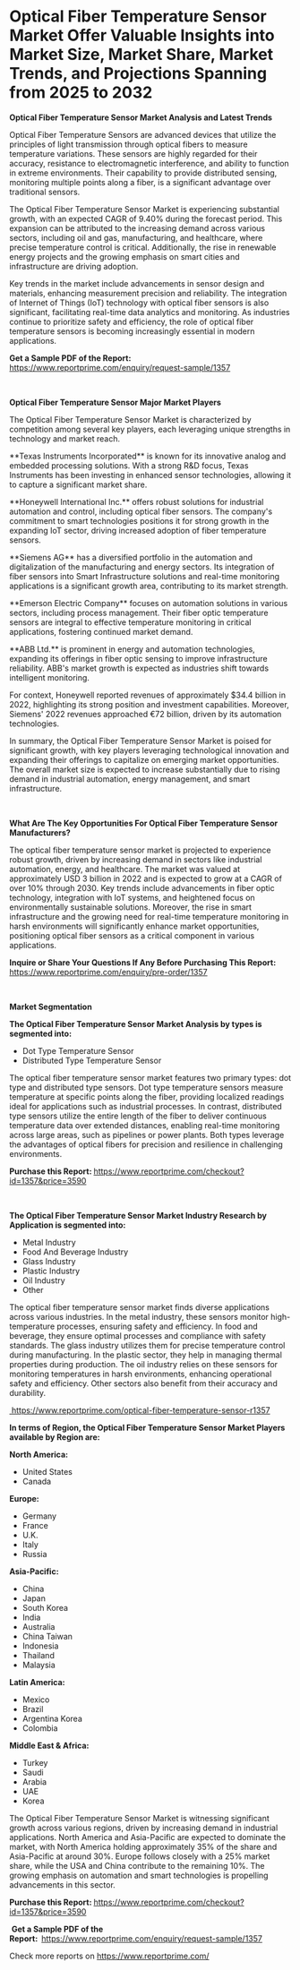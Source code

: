 <p><h1>Optical Fiber Temperature Sensor Market Offer Valuable Insights into Market Size, Market Share, Market Trends, and Projections Spanning from 2025 to 2032</h1></p><p><strong>Optical Fiber Temperature Sensor Market Analysis and Latest Trends</strong></p>
<p><p>Optical Fiber Temperature Sensors are advanced devices that utilize the principles of light transmission through optical fibers to measure temperature variations. These sensors are highly regarded for their accuracy, resistance to electromagnetic interference, and ability to function in extreme environments. Their capability to provide distributed sensing, monitoring multiple points along a fiber, is a significant advantage over traditional sensors.</p><p>The Optical Fiber Temperature Sensor Market is experiencing substantial growth, with an expected CAGR of 9.40% during the forecast period. This expansion can be attributed to the increasing demand across various sectors, including oil and gas, manufacturing, and healthcare, where precise temperature control is critical. Additionally, the rise in renewable energy projects and the growing emphasis on smart cities and infrastructure are driving adoption.</p><p>Key trends in the market include advancements in sensor design and materials, enhancing measurement precision and reliability. The integration of Internet of Things (IoT) technology with optical fiber sensors is also significant, facilitating real-time data analytics and monitoring. As industries continue to prioritize safety and efficiency, the role of optical fiber temperature sensors is becoming increasingly essential in modern applications.</p></p>
<p><strong>Get a Sample PDF of the Report:&nbsp;</strong> <a href="https://www.reportprime.com/enquiry/request-sample/1357?utm_campaign=3548&utm_medium=2&utm_source=Github&utm_content=ia&utm_term=18032025&utm_id=optical-fiber-temperature-sensor">https://www.reportprime.com/enquiry/request-sample/1357</a></p>
<p>&nbsp;</p>
<p><strong>Optical Fiber Temperature Sensor Major Market Players</strong></p>
<p><p>The Optical Fiber Temperature Sensor Market is characterized by competition among several key players, each leveraging unique strengths in technology and market reach.</p><p>**Texas Instruments Incorporated** is known for its innovative analog and embedded processing solutions. With a strong R&D focus, Texas Instruments has been investing in enhanced sensor technologies, allowing it to capture a significant market share.</p><p>**Honeywell International Inc.** offers robust solutions for industrial automation and control, including optical fiber sensors. The company's commitment to smart technologies positions it for strong growth in the expanding IoT sector, driving increased adoption of fiber temperature sensors.</p><p>**Siemens AG** has a diversified portfolio in the automation and digitalization of the manufacturing and energy sectors. Its integration of fiber sensors into Smart Infrastructure solutions and real-time monitoring applications is a significant growth area, contributing to its market strength.</p><p>**Emerson Electric Company** focuses on automation solutions in various sectors, including process management. Their fiber optic temperature sensors are integral to effective temperature monitoring in critical applications, fostering continued market demand.</p><p>**ABB Ltd.** is prominent in energy and automation technologies, expanding its offerings in fiber optic sensing to improve infrastructure reliability. ABB's market growth is expected as industries shift towards intelligent monitoring.</p><p>For context, Honeywell reported revenues of approximately $34.4 billion in 2022, highlighting its strong position and investment capabilities. Moreover, Siemens' 2022 revenues approached €72 billion, driven by its automation technologies.</p><p>In summary, the Optical Fiber Temperature Sensor Market is poised for significant growth, with key players leveraging technological innovation and expanding their offerings to capitalize on emerging market opportunities. The overall market size is expected to increase substantially due to rising demand in industrial automation, energy management, and smart infrastructure.</p></p>
<p>&nbsp;</p>
<p><strong>What Are The Key Opportunities For Optical Fiber Temperature Sensor Manufacturers?</strong></p>
<p><p>The optical fiber temperature sensor market is projected to experience robust growth, driven by increasing demand in sectors like industrial automation, energy, and healthcare. The market was valued at approximately USD 3 billion in 2022 and is expected to grow at a CAGR of over 10% through 2030. Key trends include advancements in fiber optic technology, integration with IoT systems, and heightened focus on environmentally sustainable solutions. Moreover, the rise in smart infrastructure and the growing need for real-time temperature monitoring in harsh environments will significantly enhance market opportunities, positioning optical fiber sensors as a critical component in various applications.</p></p>
<p><strong>Inquire or Share Your Questions If Any Before Purchasing This Report:</strong> <a href="https://www.reportprime.com/enquiry/pre-order/1357?utm_campaign=3548&utm_medium=2&utm_source=Github&utm_content=ia&utm_term=18032025&utm_id=optical-fiber-temperature-sensor">https://www.reportprime.com/enquiry/pre-order/1357</a></p>
<p>&nbsp;</p>
<p><strong>Market Segmentation</strong></p>
<p><strong>The Optical Fiber Temperature Sensor Market Analysis by types is segmented into:</strong></p>
<p><ul><li>Dot Type Temperature Sensor</li><li>Distributed Type Temperature Sensor</li></ul></p>
<p><p>The optical fiber temperature sensor market features two primary types: dot type and distributed type sensors. Dot type temperature sensors measure temperature at specific points along the fiber, providing localized readings ideal for applications such as industrial processes. In contrast, distributed type sensors utilize the entire length of the fiber to deliver continuous temperature data over extended distances, enabling real-time monitoring across large areas, such as pipelines or power plants. Both types leverage the advantages of optical fibers for precision and resilience in challenging environments.</p></p>
<p><strong>Purchase this Report:&nbsp;</strong><a href="https://www.reportprime.com/checkout?id=1357&price=3590&utm_campaign=3548&utm_medium=2&utm_source=Github&utm_content=ia&utm_term=18032025&utm_id=optical-fiber-temperature-sensor">https://www.reportprime.com/checkout?id=1357&price=3590</a></p>
<p>&nbsp;</p>
<p><strong>The Optical Fiber Temperature Sensor Market Industry Research by Application is segmented into:</strong></p>
<p><ul><li>Metal Industry</li><li>Food And Beverage Industry</li><li>Glass Industry</li><li>Plastic Industry</li><li>Oil Industry</li><li>Other</li></ul></p>
<p><p>The optical fiber temperature sensor market finds diverse applications across various industries. In the metal industry, these sensors monitor high-temperature processes, ensuring safety and efficiency. In food and beverage, they ensure optimal processes and compliance with safety standards. The glass industry utilizes them for precise temperature control during manufacturing. In the plastic sector, they help in managing thermal properties during production. The oil industry relies on these sensors for monitoring temperatures in harsh environments, enhancing operational safety and efficiency. Other sectors also benefit from their accuracy and durability.</p></p>
<p><a href="https://www.reportprime.com/optical-fiber-temperature-sensor-r1357?utm_campaign=3548&utm_medium=2&utm_source=Github&utm_content=ia&utm_term=18032025&utm_id=optical-fiber-temperature-sensor">&nbsp;https://www.reportprime.com/optical-fiber-temperature-sensor-r1357</a></p>
<p><strong>In terms of Region, the Optical Fiber Temperature Sensor Market Players available by Region are:</strong></p>
<p>
    <p> <strong> North America: </strong>
        <ul>
            <li>United States</li>
            <li>Canada</li>
        </ul>
        </p> 
    <p> <strong> Europe: </strong>
        <ul>
            <li>Germany</li>
            <li>France</li>
            <li>U.K.</li>
            <li>Italy</li>
            <li>Russia</li>
        </ul>
        </p> 
    <p> <strong> Asia-Pacific: </strong>
        <ul>
            <li>China</li>
            <li>Japan</li>
            <li>South Korea</li>
            <li>India</li>
            <li>Australia</li>
            <li>China Taiwan</li>
            <li>Indonesia</li>
            <li>Thailand</li>
            <li>Malaysia</li>
        </ul>
        </p> 
    <p> <strong> Latin America: </strong>
        <ul>
            <li>Mexico</li>
            <li>Brazil</li>
            <li>Argentina Korea</li>
            <li>Colombia</li>
        </ul>
        </p> 
    <p> <strong> Middle East & Africa: </strong>
        <ul>
            <li>Turkey</li>
            <li>Saudi</li>
            <li>Arabia</li>
            <li>UAE</li>
            <li>Korea</li>
        </ul>
    </p>
    </p>
<p><p>The Optical Fiber Temperature Sensor Market is witnessing significant growth across various regions, driven by increasing demand in industrial applications. North America and Asia-Pacific are expected to dominate the market, with North America holding approximately 35% of the share and Asia-Pacific at around 30%. Europe follows closely with a 25% market share, while the USA and China contribute to the remaining 10%. The growing emphasis on automation and smart technologies is propelling advancements in this sector.</p></p>
<p><strong>Purchase this Report: </strong><a href="https://www.reportprime.com/checkout?id=1357&price=3590&utm_campaign=3548&utm_medium=2&utm_source=Github&utm_content=ia&utm_term=18032025&utm_id=optical-fiber-temperature-sensor">https://www.reportprime.com/checkout?id=1357&price=3590</a></p>
<p>&nbsp;<strong>Get a Sample PDF of the Report:&nbsp;&nbsp;</strong><a href="https://www.reportprime.com/enquiry/request-sample/1357?utm_campaign=3548&utm_medium=2&utm_source=Github&utm_content=ia&utm_term=18032025&utm_id=optical-fiber-temperature-sensor">https://www.reportprime.com/enquiry/request-sample/1357</a></p>
<p><strong></strong></p>
<p>Check more reports on <a href="https://www.reportprime.com/?utm_campaign=3548&utm_medium=2&utm_source=Github&utm_content=ia&utm_term=18032025&utm_id=optical-fiber-temperature-sensor">https://www.reportprime.com/</a></p>